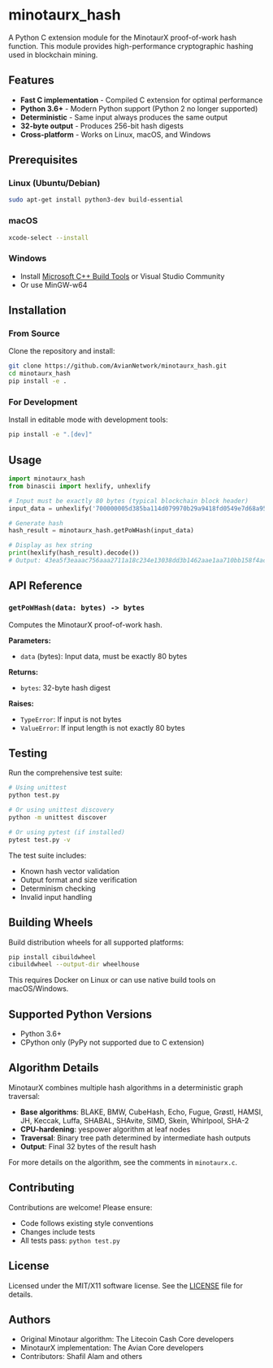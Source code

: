# minotaurx_hash

A Python C extension module for the MinotaurX proof-of-work hash function. This module provides high-performance cryptographic hashing used in blockchain mining.

## Features

- **Fast C implementation** - Compiled C extension for optimal performance
- **Python 3.6+** - Modern Python support (Python 2 no longer supported)
- **Deterministic** - Same input always produces the same output
- **32-byte output** - Produces 256-bit hash digests
- **Cross-platform** - Works on Linux, macOS, and Windows

## Prerequisites

### Linux (Ubuntu/Debian)

```bash
sudo apt-get install python3-dev build-essential
```

### macOS

```bash
xcode-select --install
```

### Windows

- Install [Microsoft C++ Build Tools](https://visualstudio.microsoft.com/visual-cpp-build-tools/) or Visual Studio Community
- Or use MinGW-w64

## Installation

### From Source

Clone the repository and install:

```bash
git clone https://github.com/AvianNetwork/minotaurx_hash.git
cd minotaurx_hash
pip install -e .
```

### For Development

Install in editable mode with development tools:

```bash
pip install -e ".[dev]"
```

## Usage

```python
import minotaurx_hash
from binascii import hexlify, unhexlify

# Input must be exactly 80 bytes (typical blockchain block header)
input_data = unhexlify('700000005d385ba114d079970b29a9418fd0549e7d68a95c7f168621a314201000000000578586d149fd07b22f3a8a347c516de7052f034d2b76ff68e0d6ecff9b77a45489e3fd511732011df0731000')

# Generate hash
hash_result = minotaurx_hash.getPoWHash(input_data)

# Display as hex string
print(hexlify(hash_result).decode())
# Output: 43ea5f3eaaac756aaa2711a18c234e13038dd3b1462aae1aa710bb158f4acca9
```

## API Reference

### `getPoWHash(data: bytes) -> bytes`

Computes the MinotaurX proof-of-work hash.

**Parameters:**

- `data` (bytes): Input data, must be exactly 80 bytes

**Returns:**

- `bytes`: 32-byte hash digest

**Raises:**

- `TypeError`: If input is not bytes
- `ValueError`: If input length is not exactly 80 bytes

## Testing

Run the comprehensive test suite:

```bash
# Using unittest
python test.py

# Or using unittest discovery
python -m unittest discover

# Or using pytest (if installed)
pytest test.py -v
```

The test suite includes:

- Known hash vector validation
- Output format and size verification
- Determinism checking
- Invalid input handling

## Building Wheels

Build distribution wheels for all supported platforms:

```bash
pip install cibuildwheel
cibuildwheel --output-dir wheelhouse
```

This requires Docker on Linux or can use native build tools on macOS/Windows.

## Supported Python Versions

- Python 3.6+
- CPython only (PyPy not supported due to C extension)

## Algorithm Details

MinotaurX combines multiple hash algorithms in a deterministic graph traversal:

- **Base algorithms**: BLAKE, BMW, CubeHash, Echo, Fugue, Grøstl, HAMSI, JH, Keccak, Luffa, SHABAL, SHAvite, SIMD, Skein, Whirlpool, SHA-2
- **CPU-hardening**: yespower algorithm at leaf nodes
- **Traversal**: Binary tree path determined by intermediate hash outputs
- **Output**: Final 32 bytes of the result hash

For more details on the algorithm, see the comments in `minotaurx.c`.

## Contributing

Contributions are welcome! Please ensure:

- Code follows existing style conventions
- Changes include tests
- All tests pass: `python test.py`

## License

Licensed under the MIT/X11 software license. See the [LICENSE](LICENSE) file for details.

## Authors

- Original Minotaur algorithm: The Litecoin Cash Core developers
- MinotaurX implementation: The Avian Core developers
- Contributors: Shafil Alam and others

